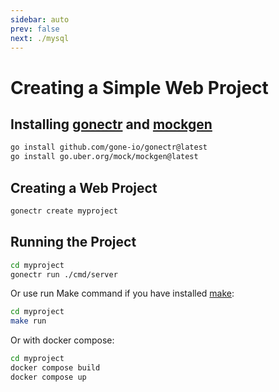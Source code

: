 ```yaml
---
sidebar: auto
prev: false
next: ./mysql
---
```


# Creating a Simple Web Project

## Installing [gonectr](https://github.com/gone-io/gonectr) and [mockgen](https://github.com/uber-go/mock)
```bash
go install github.com/gone-io/gonectr@latest
go install go.uber.org/mock/mockgen@latest
```



## Creating a Web Project
```bash
gonectr create myproject
```

## Running the Project
```bash
cd myproject
gonectr run ./cmd/server
```

Or use run Make command if you have installed [make](https://www.gnu.org/software/make/):
```bash
cd myproject
make run
```
Or with docker compose:
```bash
cd myproject
docker compose build
docker compose up
```